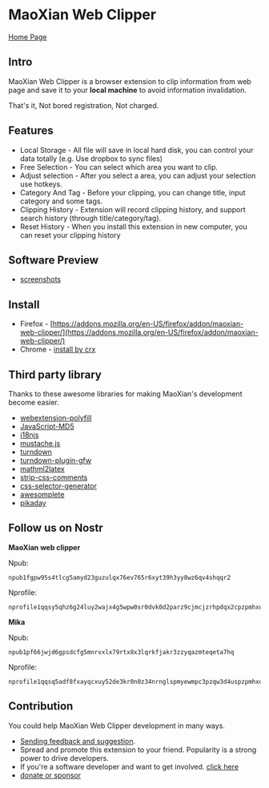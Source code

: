 
# MaoXian Web Clipper

[Home Page](https://mika-cn.github.io/maoxian-web-clipper/index.html)

## Intro

MaoXian Web Clipper is a browser extension to clip information from web page and save it to your **local machine** to avoid information invalidation.

That's it, Not bored registration, Not charged.


## Features

* Local Storage - All file will save in local hard disk, you can control your data totally (e.g. Use dropbox to sync files)
* Free Selection - You can select which area you want to clip.
* Adjust selection - After you select a area, you can adjust your selection use hotkeys.
* Category And Tag - Before your clipping, you can change title, input category and some tags.
* Clipping History - Extension will record clipping history, and support search history (through title/category/tag).
* Reset History - When you install this extension in new computer, you can reset your clipping history

## Software Preview
* [screenshots](https://mika-cn.github.io/maoxian-web-clipper/screenshots.html)

## Install

* Firefox - [https://addons.mozilla.org/en-US/firefox/addon/maoxian-web-clipper/](https://addons.mozilla.org/en-US/firefox/addon/maoxian-web-clipper/)
* Chrome - [install by crx](https://mika-cn.github.io/maoxian-web-clipper/install-by-extension-file.html)


## Third party library

Thanks to these awesome libraries for making MaoXian's development become easier.

* [webextension-polyfill](https://github.com/mozilla/webextension-polyfill)
* [JavaScript-MD5](https://github.com/blueimp/JavaScript-MD5)
* [i18njs](http://i18njs.com/)
* [mustache.js](http://github.com/janl/mustache.js)
* [turndown](https://github.com/domchristie/turndown)
* [turndown-plugin-gfw](https://github.com/domchristie/turndown-plugin-gfm)
* [mathml2latex](https://github.com/mika-cn/mathml2latex)
* [strip-css-comments](https://github.com/sindresorhus/strip-css-comments)
* [css-selector-generator](https://github.com/fczbkk/css-selector-generator)
* [awesomplete](https://github.com/LeaVerou/awesomplete)
* [pikaday](https://github.com/Pikaday/Pikaday)

## Follow us on Nostr

**MaoXian web clipper**

Npub:

```nostr
npub1fgpw95s4tlcg5amyd23guzulqx76ev765r6xyt39h3yy8wz6qv4shqqr2
```

Nprofile:

```nostr
nprofile1qqsy5qhz6g24luy2wajx4g5wpw0sr0dvk0d2parz9cjmcjzrhpdqx2cpzpmhxue69uhkutn0dvczummjvuhszynhwden5te0dehhxarjw4jjucm0d5hszymhwden5te0wp6hyurvv4cxzeewv4ej7qgkwaehxw309ac82unsd3jhyetvv9ujucm0d5hsz9mhwden5te0w3skjur9dyh8xcmpwfskytnfd5hss3vjk6
```

**Mika**

Npub:

```nostr
npub1pf66jwjd6gpsdcfg5mnrvxlx79rtx8x3lqrkfjakr3zzyqazmteqeta7hq
```

Nprofile:

```nostr
nprofile1qqsq5adf8fxayqcxuy52de3kr0n0z34nrnglspmyewmpc3pzqw3d4uspzpmhxue69uhkutn0dvczummjvuhszynhwden5te0dehhxarjw4jjucm0d5hsz9nhwden5te0wp6hyurvv4ex2mrp0yhxxmmd9uq3wamnwvaz7tm5v95hqetf9eekxctjv93zu6td9uplcdh0
```


## Contribution

You could help MaoXian Web Clipper development in many ways.

* [Sending feedback and suggestion](https://github.com/mika-cn/maoxian-web-clipper/issues).
* Spread and promote this extension to your friend. Popularity is a strong power to drive developers.
* If you're a software developer and want to get involved. [click here](./README-DEV.md)
* [donate or sponsor](https://mika-cn.github.io/maoxian-web-clipper/donate.html)
